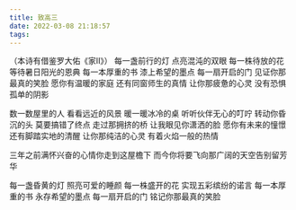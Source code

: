 ```yaml
---
title: 致高三
date: 2022-03-08 21:18:57
tags:
---
```

（本诗有借鉴罗大佑《家Ⅱ》）
每一盏前行的灯 点亮混沌的双眼
每一株待放的花 等待暑日阳光的恩典
每一本厚重的书 漆上希望的墨点
每一扇开启的门 见证你那最真的笑脸
愿你有温暖的家庭 还有同窗师生的真情
让你那疲惫的心灵 没有恐惧孤单的阴影

数一数屋里的人 看看远近的风景
暖一暖冰冷的桌 听听伙伴无心的叮咛
转动你昏沉的头 莫要搞错了终点
走过那拥挤的桥 让我眼见你潇洒的脸
愿你有未来的憧憬 还有脚踏实地的清醒
让你那纯洁的心灵 有着火焰一般的热情

三年之前满怀兴奋的心情你走到这屋檐下
而今你将要飞向那广阔的天空告别留芳华

每一盏昏黄的灯 照亮可爱的睡颜
每一株盛开的花 实现五彩缤纷的诺言
每一本厚重的书 永存希望的墨点
每一扇开启的门 铭记你那最真的笑脸